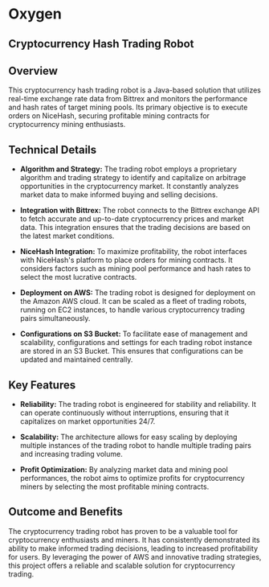 # Oxygen
## Cryptocurrency Hash Trading Robot

## Overview
This cryptocurrency hash trading robot is a Java-based solution that utilizes real-time exchange rate data from Bittrex and monitors the performance and hash rates of target mining pools. Its primary objective is to execute orders on NiceHash, securing profitable mining contracts for cryptocurrency mining enthusiasts.

## Technical Details
- **Algorithm and Strategy:** The trading robot employs a proprietary algorithm and trading strategy to identify and capitalize on arbitrage opportunities in the cryptocurrency market. It constantly analyzes market data to make informed buying and selling decisions.

- **Integration with Bittrex:** The robot connects to the Bittrex exchange API to fetch accurate and up-to-date cryptocurrency prices and market data. This integration ensures that the trading decisions are based on the latest market conditions.

- **NiceHash Integration:** To maximize profitability, the robot interfaces with NiceHash's platform to place orders for mining contracts. It considers factors such as mining pool performance and hash rates to select the most lucrative contracts.

- **Deployment on AWS:** The trading robot is designed for deployment on the Amazon AWS cloud. It can be scaled as a fleet of trading robots, running on EC2 instances, to handle various cryptocurrency trading pairs simultaneously.

- **Configurations on S3 Bucket:** To facilitate ease of management and scalability, configurations and settings for each trading robot instance are stored in an S3 Bucket. This ensures that configurations can be updated and maintained centrally.

## Key Features
- **Reliability:** The trading robot is engineered for stability and reliability. It can operate continuously without interruptions, ensuring that it capitalizes on market opportunities 24/7.

- **Scalability:** The architecture allows for easy scaling by deploying multiple instances of the trading robot to handle multiple trading pairs and increasing trading volume.

- **Profit Optimization:** By analyzing market data and mining pool performances, the robot aims to optimize profits for cryptocurrency miners by selecting the most profitable mining contracts.

## Outcome and Benefits
The cryptocurrency trading robot has proven to be a valuable tool for cryptocurrency enthusiasts and miners. It has consistently demonstrated its ability to make informed trading decisions, leading to increased profitability for users. By leveraging the power of AWS and innovative trading strategies, this project offers a reliable and scalable solution for cryptocurrency trading.
